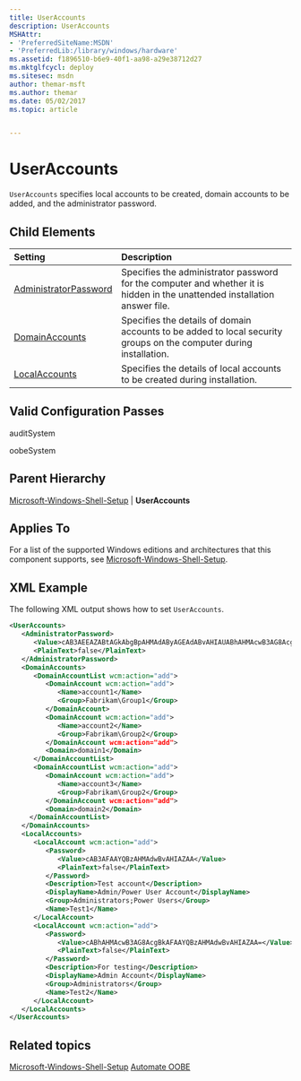 ```yaml
---
title: UserAccounts
description: UserAccounts
MSHAttr:
- 'PreferredSiteName:MSDN'
- 'PreferredLib:/library/windows/hardware'
ms.assetid: f1896510-b6e9-40f1-aa98-a29e38712d27
ms.mktglfcycl: deploy
ms.sitesec: msdn
author: themar-msft
ms.author: themar
ms.date: 05/02/2017
ms.topic: article


---
```

# UserAccounts

`UserAccounts` specifies local accounts to be created, domain accounts to be added, and the administrator password.

## Child Elements

| Setting                 | Description                                                                           |
|:------------------------|:--------------------------------------------------------------------------------------|
| [AdministratorPassword](microsoft-windows-shell-setup-useraccounts-administratorpassword.md) | Specifies the administrator password for the computer and whether it is hidden in the unattended installation answer file. |
| [DomainAccounts](microsoft-windows-shell-setup-useraccounts-domainaccounts.md) | Specifies the details of domain accounts to be added to local security groups on the computer during installation. |
| [LocalAccounts](microsoft-windows-shell-setup-useraccounts-localaccounts.md) | Specifies the details of local accounts to be created during installation. |

## Valid Configuration Passes

auditSystem

oobeSystem

## Parent Hierarchy

[Microsoft-Windows-Shell-Setup](microsoft-windows-shell-setup.md) | **UserAccounts**

## Applies To

For a list of the supported Windows editions and architectures that this component supports, see [Microsoft-Windows-Shell-Setup](microsoft-windows-shell-setup.md).

## XML Example

The following XML output shows how to set `UserAccounts`.

```XML
<UserAccounts>
   <AdministratorPassword>
      <Value>cAB3AEEAZABtAGkAbgBpAHMAdAByAGEAdABvAHIAUABhAHMAcwB3AG8AcgBkAA==</Value>
      <PlainText>false</PlainText>
   </AdministratorPassword>
   <DomainAccounts>
      <DomainAccountList wcm:action="add">
         <DomainAccount wcm:action="add">
            <Name>account1</Name>
            <Group>Fabrikam\Group1</Group>
         </DomainAccount>
         <DomainAccount wcm:action="add">
            <Name>account2</Name>
            <Group>Fabrikam\Group2</Group>
         </DomainAccount wcm:action="add">
         <Domain>domain1</Domain>
      </DomainAccountList>
      <DomainAccountList wcm:action="add">
         <DomainAccount wcm:action="add">
            <Name>account3</Name>
            <Group>Fabrikam\Group2</Group>
         </DomainAccount wcm:action="add">
         <Domain>domain2</Domain>
     </DomainAccountList>
   </DomainAccounts>
   <LocalAccounts>
      <LocalAccount wcm:action="add">
         <Password>
            <Value>cAB3AFAAYQBzAHMAdwBvAHIAZAA</Value>
            <PlainText>false</PlainText>
         </Password>
         <Description>Test account</Description>
         <DisplayName>Admin/Power User Account</DisplayName>
         <Group>Administrators;Power Users</Group>
         <Name>Test1</Name>
      </LocalAccount>
      <LocalAccount wcm:action="add">
         <Password>
            <Value>cABhAHMAcwB3AG8AcgBkAFAAYQBzAHMAdwBvAHIAZAA=</Value>
            <PlainText>false</PlainText>
         </Password>
         <Description>For testing</Description>
         <DisplayName>Admin Account</DisplayName>
         <Group>Administrators</Group>
         <Name>Test2</Name>
      </LocalAccount>
   </LocalAccounts>
</UserAccounts>
```

## Related topics

[Microsoft-Windows-Shell-Setup](microsoft-windows-shell-setup.md)
[Automate OOBE](https://docs.microsoft.com/windows-hardware/customize/desktop/automate-oobe)
